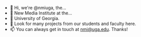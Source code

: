 - 👋 Hi, we're @nmiuga, the...
- 📍 New Media Institute at the...
- 🐶 University of Georgia.
- 👀 Look for many projects from our students and faculty here.
- 📫 You can always get in touch at nmi@uga.edu. Thanks!

<!---
nmiuga/nmiuga is a ✨ special ✨ repository because its `README.md` (this file) appears on your GitHub profile.
You can click the Preview link to take a look at your changes.
--->
